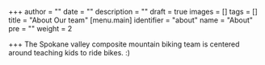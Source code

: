 +++
author = ""
date = ""
description = ""
draft = true
images = []
tags = []
title = "About Our team"
[menu.main]
identifier = "about"
name = "About"
pre = "<i class='far fa-id-card'></i>"
weight = 2

+++
The Spokane valley composite mountain biking team is centered around teaching kids to ride bikes. :)